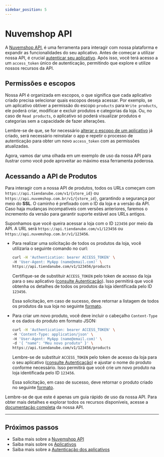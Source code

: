 ```yaml
---
sidebar_position: 5
---
```


# Nuvemshop API

A [Nuvemshop API](https://tiendanube.github.io/api-documentation/intro), é uma ferramenta para interagir com nossa plataforma e expandir as funcionalidades do seu aplicativo. Antes de começar a utilizar nossa API, é crucial [autenticar seu aplicativo](../applications/overview.md#autenticando-seu-aplicativo). Após isso, você terá acesso a um `access_token` único de autenticação, permitindo que explore e utilize nossos recursos da API.

## Permissões e escopos

Nossa API é organizada em escopos, o que significa que cada aplicativo criado precisa selecionar quais escopos deseja acessar. Por exemplo, se um aplicativo obtiver a permissão do escopo `products` para `Write products`, ele poderá criar, modificar e excluir produtos e categorias da loja. Ou, no caso de `Read products`, o aplicativo só poderá visualizar produtos e categorias sem a capacidade de fazer alterações.

Lembre-se de que, se for necessário [alterar o escopo de um aplicativo](../applications/overview#editando-as-permissões-do-seu-aplicativo) já criado, será necessário reinstalar o app e repetir o processo de autenticação para obter um novo `access_token` com as permissões atualizadas.

Agora, vamos dar uma olhada em um exemplo de uso da nossa API para ilustrar como você pode aproveitar ao máximo essa ferramenta poderosa.

## Acessando a API de Produtos

Para interagir com a nossa API de produtos, todos os URLs começam com `https://api.tiendanube.com/v1/{store_id}` ou `https://api.nuvemshop.com.br/v1/{store_id}`, garantindo a segurança por meio do **SSL**. O caminho é prefixado com o ID da loja e a versão da API. Caso haja mudanças incompatíveis com versões anteriores, faremos o incremento da versão para garantir suporte estável aos URLs antigos.

Suponhamos que você queira acessar a loja com o ID `123456` por meio da API. A URL será `https://api.tiendanube.com/v1/123456` ou `https://api.nuvemshop.com.br/v1/123456`.

- Para realizar uma solicitação de todos os produtos da loja, você utilizaria o seguinte comando no curl:

  ```bash
  curl -H 'Authentication: bearer ACCESS_TOKEN' \
  -H 'User-Agent: MyApp (name@email.com)' \
  https://api.tiendanube.com/v1/123456/products
  ```

  Certifique-se de substituir `ACCESS_TOKEN` pelo token de acesso da loja para o seu aplicativo ([consulte Autenticação](../applications/authentication.md)). Isso permitirá que você obtenha os detalhes de todos os produtos da loja identificada pelo ID `123456`.

  Essa solicitação, em caso de sucesso, deve retornar a listagem de todos os produtos da sua loja no seguinte [formato](https://tiendanube.github.io/api-documentation/resources/product#get-products-1).

- Para criar um novo produto, você deve incluir o cabeçalho `Content-Type` e os dados do produto em formato JSON:

  ```bash
  curl -H 'Authentication: bearer ACCESS_TOKEN' \
  -H 'Content-Type: application/json' \
  -H 'User-Agent: MyApp (name@email.com)' \
  -d '{ "name": "Meu novo produto" }' \
  https://api.tiendanube.com/v1/123456/products
  ```

  Lembre-se de substituir `ACCESS_TOKEN` pelo token de acesso da loja para o seu aplicativo ([consulte Autenticação](../applications/authentication.md)) e ajustar o nome do produto conforme necessário. Isso permitirá que você crie um novo produto na loja identificada pelo ID `123456`.

  Essa solicitação, em caso de sucesso, deve retornar o produto criado no seguinte [formato](https://tiendanube.github.io/api-documentation/resources/product#post-products).

Lembre-se de que este é apenas um guia rápido de uso da nossa API. Para obter mais detalhes e explorar todos os recursos disponíveis, acesse a [documentação completa](https://tiendanube.github.io/api-documentation/intro) da nossa API.

---

## Próximos passos

- Saiba mais sobre a [Nuvemshop API](https://tiendanube.github.io/api-documentation/intro)
- Saiba mais sobre os [Aplicativos](../applications/overview)
- Saiba mais sobre a [Autenticação dos aplicativos](../applications/authentication)
